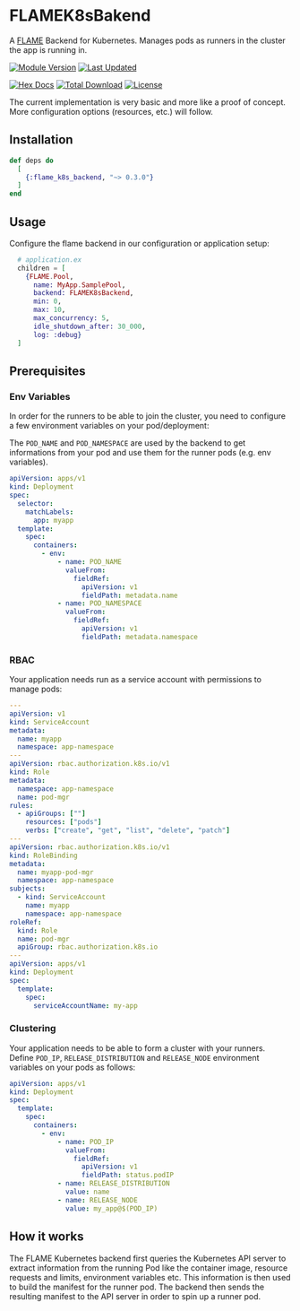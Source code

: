 # FLAMEK8sBakend

A [FLAME](https://github.com/phoenixframework/flame/tree/main) Backend for
Kubernetes. Manages pods as runners in the cluster the app is running in.

[![Module Version](https://img.shields.io/hexpm/v/flame_k8s_backend.svg)](https://hex.pm/packages/flame_k8s_backend)
[![Last Updated](https://img.shields.io/github/last-commit/mruoss/flame_k8s_backend.svg)](https://github.com/mruoss/flame_k8s_backend/commits/main)

[![Hex Docs](https://img.shields.io/badge/hex-docs-lightgreen.svg)](https://hexdocs.pm/flame_k8s_backend/)
[![Total Download](https://img.shields.io/hexpm/dt/flame_k8s_backend.svg)](https://hex.pm/packages/flame_k8s_backend)
[![License](https://img.shields.io/hexpm/l/flame_k8s_backend.svg)](https://github.com/mruoss/flame_k8s_backend/blob/main/LICENSE)

The current implementation is very basic and more like a proof of concept.
More configuration options (resources, etc.) will follow.

## Installation

```elixir
def deps do
  [
    {:flame_k8s_backend, "~> 0.3.0"}
  ]
end
```

## Usage

Configure the flame backend in our configuration or application setup:

```elixir
  # application.ex
  children = [
    {FLAME.Pool,
      name: MyApp.SamplePool,
      backend: FLAMEK8sBackend,
      min: 0,
      max: 10,
      max_concurrency: 5,
      idle_shutdown_after: 30_000,
      log: :debug}
  ]
```

## Prerequisites

### Env Variables

In order for the runners to be able to join the cluster, you need to configure
a few environment variables on your pod/deployment:

The `POD_NAME` and `POD_NAMESPACE` are used by the backend to get informations
from your pod and use them for the runner pods (e.g. env variables).

```yaml
apiVersion: apps/v1
kind: Deployment
spec:
  selector:
    matchLabels:
      app: myapp
  template:
    spec:
      containers:
        - env:
            - name: POD_NAME
              valueFrom:
                fieldRef:
                  apiVersion: v1
                  fieldPath: metadata.name
            - name: POD_NAMESPACE
              valueFrom:
                fieldRef:
                  apiVersion: v1
                  fieldPath: metadata.namespace
```

### RBAC

Your application needs run as a service account with permissions to manage
pods:

```yaml
---
apiVersion: v1
kind: ServiceAccount
metadata:
  name: myapp
  namespace: app-namespace
---
apiVersion: rbac.authorization.k8s.io/v1
kind: Role
metadata:
  namespace: app-namespace
  name: pod-mgr
rules:
  - apiGroups: [""]
    resources: ["pods"]
    verbs: ["create", "get", "list", "delete", "patch"]
---
apiVersion: rbac.authorization.k8s.io/v1
kind: RoleBinding
metadata:
  name: myapp-pod-mgr
  namespace: app-namespace
subjects:
  - kind: ServiceAccount
    name: myapp
    namespace: app-namespace
roleRef:
  kind: Role
  name: pod-mgr
  apiGroup: rbac.authorization.k8s.io
---
apiVersion: apps/v1
kind: Deployment
spec:
  template:
    spec:
      serviceAccountName: my-app
```

### Clustering

Your application needs to be able to form a cluster with your runners. Define
`POD_IP`, `RELEASE_DISTRIBUTION` and `RELEASE_NODE` environment variables on
your pods as follows:

```yaml
apiVersion: apps/v1
kind: Deployment
spec:
  template:
    spec:
      containers:
        - env:
            - name: POD_IP
              valueFrom:
                fieldRef:
                  apiVersion: v1
                  fieldPath: status.podIP
            - name: RELEASE_DISTRIBUTION
              value: name
            - name: RELEASE_NODE
              value: my_app@$(POD_IP)
```

## How it works

The FLAME Kubernetes backend first queries the Kubernetes API server to extract
information from the running Pod like the container image, resource requests and
limits, environment variables etc. This information is then used to build the
manifest for the runner pod. The backend then sends the resulting manifest to
the API server in order to spin up a runner pod.
